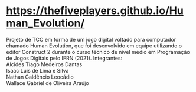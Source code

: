 # https://thefiveplayers.github.io/Human_Evolution/
Projeto de TCC em forma de um jogo digital voltado para computador chamado Human Evolution, que foi desenvolvido em equipe utilizando o editor Construct 2 durante o curso técnico de nível médio em Programação de Jogos Digitais pelo IFRN (2021).
Integrantes:\
Alcides Tiago Medeiros Dantas\
Isaac Luis de Lima e Silva\
Nathan Galdêncio Leocádio\
Wallace Gabriel de Oliveira Araújo
